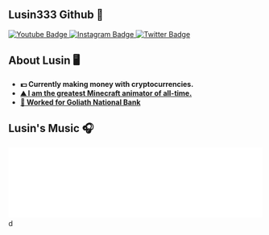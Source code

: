 ## Lusin333 Github 🧥

<div id="badges">
  </a>
  <a href="https://www.youtube.com/c/Lusin333?sub_confirmation=1">
    <img src="https://img.shields.io/badge/YouTube-red?style=for-the-badge&logo=youtube&logoColor=white" alt="Youtube Badge"/>
  </a>
  <a href="https://instagram.com/Lusin.333">
    <img src="https://img.shields.io/badge/Instagram-E4405F?style=for-the-badge&logo=instagram&logoColor=white" alt="Instagram Badge"/>
  <a href="https://twitter.com/Lusin333">
    <img src="https://img.shields.io/badge/Twitter-blue?style=for-the-badge&logo=twitter&logoColor=white" alt="Twitter Badge"/>
  </a>
</div>

## About Lusin 🖥️
* **💵 Currently making money with cryptocurrencies.**
* **[⛰️ I am the greatest Minecraft animator of all-time.](https://youtu.be/d8P1SekkA3c)**
* **[🏦 Worked for Goliath National Bank](https://www.youtube.com/watch?v=5_5eTTFxFTY)**

## Lusin's Music 🎧
[![Spotify](https://github.com/edorado93/edorado93/blob/main/spotify.svg)](https://open.spotify.com/user/f2bjrds5yyaoyl2yi1e5nina0?si=7680eba1ebc3448f)
d
